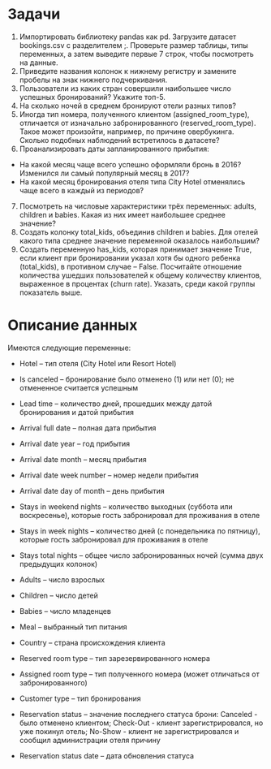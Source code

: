 # Задачи
1. Импортировать библиотеку pandas как pd. Загрузите датасет bookings.csv с разделителем ;. Проверьте размер таблицы, типы переменных, а затем выведите первые 7 строк, чтобы посмотреть на данные. 
2. Приведите названия колонок к нижнему регистру и замените пробелы на знак нижнего подчеркивания.
3. Пользователи из каких стран совершили наибольшее число успешных бронирований? Укажите топ-5.
4. На сколько ночей в среднем бронируют отели разных типов?
5. Иногда тип номера, полученного клиентом (assigned_room_type), отличается от изначально забронированного (reserved_room_type). Такое может произойти, например, по причине овербукинга. Сколько подобных наблюдений встретилось в датасете?
6. Проанализировать даты запланированного прибытия: 
- На какой месяц чаще всего успешно оформляли бронь в 2016? Изменился ли самый популярный месяц в 2017? 
- На какой месяц бронирования отеля типа City Hotel отменялись чаще всего в каждый из периодов?
7. Посмотреть на числовые характеристики трёх переменных: adults, children и babies. Какая из них имеет наибольшее среднее значение?
8. Создать колонку total_kids, объединив children и babies. Для отелей какого типа среднее значение переменной оказалось наибольшим?
9. Создать переменную has_kids, которая принимает значение True, если клиент при бронировании указал хотя бы одного ребенка (total_kids), в противном случае – False. Посчитайте отношение количества ушедших пользователей к общему количеству клиентов, выраженное в процентах (churn rate). Указать, среди какой группы показатель выше.

# Описание данных
Имеются следующие переменные:

- Hotel – тип отеля (City Hotel или Resort Hotel)  

- Is canceled – бронирование было отменено (1) или нет (0); не отмененное считается успешным

- Lead time – количество дней, прошедших между датой бронирования и датой прибытия  

- Arrival full date – полная дата прибытия

- Arrival date year – год прибытия  

- Arrival date month – месяц прибытия  

- Arrival date week number – номер недели прибытия

- Arrival date day of month – день прибытия

- Stays in weekend nights – количество выходных (суббота или воскресенье), которые гость забронировал для проживания в отеле

- Stays in week nights – количество дней (с понедельника по пятницу), которые гость забронировал для проживания в отеле

- Stays total nights – общее число забронированных ночей (сумма двух предыдущих колонок)

- Adults – число взрослых

- Children – число детей

- Babies – число младенцев 

- Meal – выбранный тип питания

- Country – страна происхождения клиента

- Reserved room type – тип зарезервированного номера

- Assigned room type – тип полученного номера (может отличаться от забронированного)

- Customer type – тип бронирования

- Reservation status – значение последнего статуса брони: Canceled - было отменено клиентом; Check-Out - клиент зарегистрировался, но уже покинул отель; No-Show - клиент не зарегистрировался и сообщил администрации отеля причину

- Reservation status date – дата обновления статуса